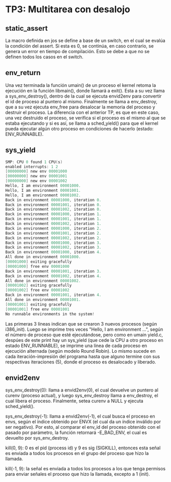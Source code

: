 TP3: Multitarea con desalojo
============================

static_assert
-------------
La macro definida en jos se define a base de un switch, en el cual se evalúa la condición del assert. Si esta es 0, se continúa, en caso contrario, se genera un error en tiempo de compilación. Esto se debe a que no se definen todos los casos en el switch.

env_return
----------
Una vez terminada la función umain() de un proceso el kernel retoma la ejecución en la función libmain(), donde llamará a exit(). Esta a su vez llama a sys_env_destroy(), dentro de la cual se ejecuta envid2env para convertir el id de proceso al puntero al mismo. Finalmente se llama a env_destroy, que a su vez ejecuta env_free para desalocar la memoria del proceso y destruir el proceso.
La diferencia con el anterior TP, es que en este caso, una vez destruido el proceso, se verifica si el proceso es el mismo al que se estaba ejecutando y si es así, se llama a sched_yield() para que el kernel pueda ejecutar algún otro proceso en condiciones de hacerlo (estado: ENV_RUNNABLE).

sys_yield
---------
```C
SMP: CPU 0 found 1 CPU(s)
enabled interrupts: 1 2
[00000000] new env 00001000
[00000000] new env 00001001
[00000000] new env 00001002
Hello, I am environment 00001000.
Hello, I am environment 00001001.
Hello, I am environment 00001002.
Back in environment 00001000, iteration 0.
Back in environment 00001001, iteration 0.
Back in environment 00001002, iteration 0.
Back in environment 00001000, iteration 1.
Back in environment 00001001, iteration 1.
Back in environment 00001002, iteration 1.
Back in environment 00001000, iteration 2.
Back in environment 00001001, iteration 2.
Back in environment 00001002, iteration 2.
Back in environment 00001000, iteration 3.
Back in environment 00001002, iteration 3.
Back in environment 00001000, iteration 4.
All done in environment 00001000.
[00001000] exiting gracefully
[00001000] free env 00001000
Back in environment 00001001, iteration 3.
Back in environment 00001002, iteration 4.
All done in environment 00001002.
[00001002] exiting gracefully
[00001002] free env 00001002
Back in environment 00001001, iteration 4.
All done in environment 00001001.
[00001001] exiting gracefully
[00001001] free env 00001001
No runnable environments in the system!
```

Las primeras 3 líneas indican que se crearon 3 nuevos procesos (según i386_init). Luego se imprime tres veces "Hello, I am environment ...", según el número de proceso que esté ejecutándose, pero como en umain yield.c, despúes de este print hay un sys_yield (que cede la CPU a otro proceso en estado ENV_RUNNABLE), se imprime una línea de cada proceso en ejecución alternada (según modelo Round Robin). Lo mismo sucede en cada iteración-impresión del programa hasta que alguno termine con sus respectivas iteraciones (5), donde el proceso es desalocado y liberado.

envid2env
---------

sys_env_destroy(0): llama a envid2env(0), el cual devuelve un puntero al curenv (proceso actual), y luego sys_env_destroy llama a env_destroy, el cual libera el proceso. Finalmente, setea curenv a NULL y ejecuta sched_yield().

sys_env_destroy(-1): llama a envid2env(-1), el cual busca el proceso en envs, según el índice obtenido por ENVX (el cual da un índice inválido por ser negativo). Por esto, al comparar el env_id del proceso obtenido con el pasado por parámetro, la función retornará -E_BAD_ENV, el cual es devuelto por sys_env_destroy.

kill(0, 9): 0 es el pid (process id) y 9 es sig (SIGKILL), entonces esta señal es enviada a todos los procesos en el grupo del proceso que hizo la llamada.

kill(-1, 9): la señal es enviada a todos los procesos a los que tenga permisos para enviar señales el proceso que hizo la llamada, excepto a 1 (init).

